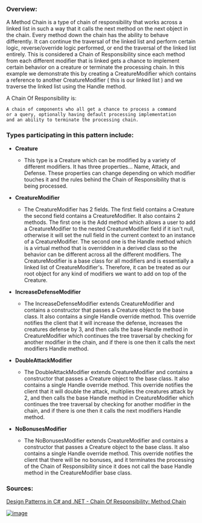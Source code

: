 ### Overview:

A Method Chain is a type of chain of responsibility that works across a linked list in such a way that it calls the next method on the next object in the chain. Every method down the chain has the ability to behave differently. It can continue the traversal of the linked list and perform certain logic, reverse/override logic performed, or end the traversal of the linked list entirely. This is considered a Chain of Responsibility since each method from each different modifier that is linked gets a chance to implement certain behavior on a creature or terminate the processing chain. In this example we demonstrate this by creating a CreatureModifier which contains a reference to another CreatureModifier ( this is our linked list ) and we traverse the linked list using the Handle method.

A Chain Of Responsibility is:
	
	A chain of components who all get a chance to process a command
	or a query, optionally having default processing implementation
	and an ability to terminate the processing chain.

### Types participating in this pattern include:

- **Creature**
	* This type is a Creature which can be modified by a variety of different modifiers. It has three properties... Name, Attack, and Defense. These properties can change depending on which modifier touches it and the rules behind the Chain of Responsibility that is being processed.

- **CreatureModifier**
	- The CreatureModifier has 2 fields. The first field contains a Creature the second field contains a CreatureModifier. It also contains 2 methods. The first one is the Add method which allows a user to add a CreatureModifier to the nested CreatureModifier field if it isn't null, otherwise it will set the null field in the current context to an instance of a CreatureModifier. The second one is the Handle method which is a virtual method that is overridden in a derived class so the behavior can be different across all the different modifiers. The CreatureModifier is a base class for all modifiers and is essentially a linked list of CreatureModifier's. Therefore, it can be treated as our root object for any kind of modifiers we want to add on top of the Creature.
	
- **IncreaseDefenseModifier**
	- The IncreaseDefenseModifier extends CreatureModifier and contains a constructor that passes a Creature object to the base class. It also contains a single Handle override method. This override notifies the client that it will increase the defense, increases the creatures defense by 3, and then calls the base Handle method in CreatureModifier which continues the tree traversal by checking for another modifier in the chain, and if there is one then it calls the next modifiers Handle method.
	
- **DoubleAttackModifier**
	- The DoubleAttackModifier extends CreatureModifier and contains a constructor that passes a Creature object to the base class. It also contains a single Handle override method. This override notifies the client that it will double the attack, multiplies the creatures attack by 2, and then calls the base Handle method in CreatureModifier which continues the tree traversal by checking for another modifier in the chain, and if there is one then it calls the next modifiers Handle method.

- **NoBonusesModifier**
	- The NoBonusesModifier extends CreatureModifier and contains a constructor that passes a Creature object to the base class. It also contains a single Handle override method. This override notifies the client that there will be no bonuses, and it terminates the processing of the Chain of Responsibility since it does not call the base Handle method in the CreatureModifier base class.

### Sources:
[Design Patterns in C# and .NET - Chain Of Responsibility: Method Chain](https://www.udemy.com/course/design-patterns-csharp-dotnet/)

[![image](https://github.com/nicholasrwx/GangOfFourPatterns/blob/main/Imgs/back-arrow_1f519.png)](https://github.com/nicholasrwx/GangOfFourPatterns/tree/main)